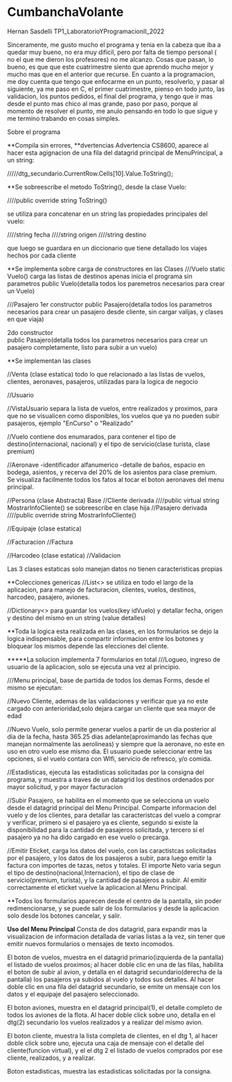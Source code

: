 # CumbanchaVolante
Hernan Sasdelli 
TP1_LaboratorioYProgramacionII_2022

Sinceramente, me gusto mucho el programa y tenia en la cabeza que iba a quedar muy bueno, no era muy dificil, pero por falta de tiempo personal ( no el que me dieron los profesores) no me alcanzo. Cosas que pasan, lo bueno, es que que este cuatrimestre siento que aprendo mucho mejor y mucho mas que en el anterior que recurse.
En cuanto a la programacion, me doy cuenta que tengo que enfocarme en un punto, resolverlo, y pasar al siguiente, ya me paso en C, el primer cuatrimestre, pienso en todo junto, las validacion, los puntos pedidos, el final del programa, y tengo que ir mas desde el punto mas chico al mas grande, paso por paso, porque al momento de resolver el punto, me anulo pensando en todo lo que sigue y me termino trabando en cosas simples.


Sobre el programa

**Compila sin errores, 
**dvertencias
  Advertencia	CS8600, aparece al hacer esta agignacion de una fila del datagrid principal de MenuPrincipal, a un string:  
  
/////dtg_secundario.CurrentRow.Cells[10].Value.ToString();

**Se sobreescribe el metodo ToString(), desde la clase Vuelo:
 
 ////public override string ToString()
 
 se utiliza para concatenar en un string las propiedades principales del vuelo:
 
////string fecha
////string origen
////string destino

que luego se guardara en un diccionario que tiene detallado los viajes hechos por cada cliente

**Se implementa sobre carga de constructores en las Clases
///Vuelo
  static Vuelo()  carga las listas de destinos apenas inicia el programa sin parametros
   public Vuelo(detalla todos los paremetros necesarios para crear un Vuelo)
   
///Pasajero
1er constructor
public Pasajero(detalla todos los parametros necesarios para crear un pasajero desde cliente, sin cargar valijas, y clases en que viaja)            

2do constructor  
 public Pasajero(detalla todos los parametros necesarios para crear un pasajero completamente, listo para subir a un vuelo)
 
 **Se implementan las clases 
 
 //Venta  (clase estatica) todo lo que relacionado a las listas de vuelos, clientes, aeronaves, pasajeros, utilizadas para la logica de negocio
 
 //Usuario
 
 //VistaUsuario separa la lista de vuelos, entre realizados y proximos, para que no se visualicen como disponibles, los vuelos que ya no pueden subir pasajeros, ejemplo "EnCurso" o "Realizado"
 
 //Vuelo contiene dos enumarados, para contener el tipo de destino(internacional, nacional) y el tipo de servicio(clase turista, clase premium)
 
 //Aeronave
 -identificador alfanumerico
 -detalle de baños, espacio en bodega, asientos, y recerva del 20% de los asientos para clase premium. Se visualiza facilmente todos los fatos al tocar el boton aeronaves del menu principal.
 
 //Persona (clase Abstracta) Base
 //Cliente derivada 
 ////public virtual string MostrarInfoCliente() se sobreescribe en clase hija
 //Pasajero derivada
 ////public override string MostrarInfoCliente()
 
 //Equipaje (clase estatica)
 
 //Facturacion
 //Factura
 
 //Harcodeo (clase estatica)
 //Validacion
 
 Las 3 clases estaticas solo manejan datos no tienen caracteristicas propias
 
 
 **Colecciones genericas
 //List<> se utiliza en todo el largo de la aplicacion, para manejo de facturacion, clientes, vuelos, destinos, harcodeo, pasajero, aviones.
 
 //Dictionary<> para guardar los vuelos(key idVuelo) y detallar fecha, origen y destino del mismo en un string (value detalles)
 
 
 **Toda la logica esta realizada en las clases, en los formularios se dejo la logica indispensable, para compartir informacion entre los botones y bloquear los mismos depende las elecciones del cliente.
 
*****La solucion implementa 7 formularios en total
///Logueo, ingreso de usuario de la aplicacion, solo se ejecuta una vez al principio.

///Menu principal, base de partida de todos los demas Forms,
desde el mismo se ejecutan:

//Nuevo Cliente, ademas de las validaciones y verificar que ya no este cargado con anterioridad,solo dejara cargar un cliente que sea mayor de edad

//Nuevo Vuelo, solo permite generar vuelos a partir de un dia posterior al dia de la fecha, hasta 365.25 dias adelante(aproximando las fechas que manejan normalmente las aerolineas) y siempre que la aeronave, no este en uso en otro vuelo ese mismo dia. El usuario puede seleccionar entre las opciones, si el vuelo contara con WIfi, servicio de refresco, y/o comida.

//Estadisticas, ejecuta las estadisticas solicitadas por la consigna del programa, 
y muestra a traves de un datagrid los destinos ordenados por mayor solicitud, y por mayor facturacion

//Subir Pasajero, se habilita en el momento que se selecciona un vuelo desde el datagrid principal del Menu Principal. Comparte informacion del vuelo y de los clientes, para detallar las caracteristcas del vuelo a comprar y verificar, primero si el pasajero ya es cliente, segundo si existe la disponibilidad para la cantidad de pasajeros solicitada, y tercero si el pasajero ya no ha dido cargado en ese vuelo o precarga.

//Emitir Eticket, carga los datos del vuelo, con las caractistcas solicitadas por el pasajero, y los datos de los pasajeros a subir, para luego emitir la factura con importes de tazas, netos y totales. El importe Neto varia segun el tipo de destino(nacional,Internacion), el tipo de clase de servicio(premium, turista), y la cantidad de pasajeros a subir.
Al emitir correctamente el eticket vuelve la aplicacion al Menu Principal.

**Todos los formularios aparecen desde el centro de la pantalla, sin poder redimencionarse, y se puede salir de los formularios y desde la aplicacion solo desde los botones cancelar, y salir.

**********Uso del Menu Principal**********
Consta de dos datagrid, para expandir mas la visualizacion de informacion detallada de varias listas a la vez, sin tener que emitir nuevos formularios o mensajes de texto incomodos.

El boton de vuelos, muestra en el datagrid primario(izquierda de la pantalla) el listado de vuelos proximos; al hacer doble clic en una de las filas, habilita el boton de subir al avion, y detalla en el datagrid secundario(derecha de la pantalla) los pasajeros ya subidos al vuelo y todos sus detalles. Al hacer doble clic en una fila del datagrid secundario, se emite un mensaje con los datos y el equipaje del pasajero seleccionado.

El boton aviones, muestra en el datagrid principal(1), el detalle completo de todos los aviones de la flota. Al hacer doble click sobre uno, detalla en el dtg(2) secundario los vuelos realizados y a realizar del mismo avion.

El boton cliente, muestra la lista completa de clientes, en el dtg 1, al hacer doble click sobre uno, ejecuta una caja de mensaje con el detalle del cliente(funcion virtual), y el el dtg 2 el listado de vuelos comprados por ese cliente, realizados, y a realizar.

Boton estadisticas, muestra las estadisticas solicitadas por la consigna.




